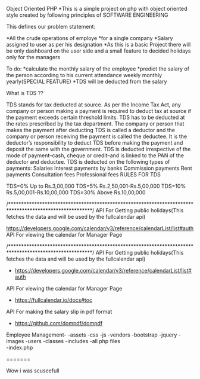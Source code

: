 Object Oriented PHP *This is a simple project on php with object oriented style created by following principles of SOFTWARE ENGINEERING

This defines our problem statement:

*All the crude operations of employe *for a single company *Salary assigned to user as per his designation *As this is a basic Project there will be only dashboard on the user side and a small feature to decided holidays only for the managers

To do: *calculate the monthly salary of the employee *predict the salary of the person according to his current attendance weekly monthly yearly(SPECIAL FEATURE) *TDS will be deducted from the salary

What is TDS ??

TDS stands for tax deducted at source. As per the Income Tax Act, any company or person making a payment is required to deduct tax at source if the payment exceeds certain threshold limits. TDS has to be deducted at the rates prescribed by the tax department. The company or person that makes the payment after deducting TDS is called a deductor and the company or person receiving the payment is called the deductee. It is the deductor’s responsibility to deduct TDS before making the payment and deposit the same with the government. TDS is deducted irrespective of the mode of payment–cash, cheque or credit–and is linked to the PAN of the deductor and deductee. TDS is deducted on the following types of payments: Salaries Interest payments by banks Commission payments Rent payments Consultation fees Professional fees RULES FOR TDS

TDS=0% Up to Rs.3,00,000 TDS=5% Rs.2,50,001-Rs.5,00,000 TDS=10% Rs.5,00,001-Rs.10,00,000 TDS=30% Above Rs.10,00,000

/********************************************************************************************************/ API For Getting public holidays(This fetches the data and will be used by the fullcalendar api)

https://developers.google.com/calendar/v3/reference/calendarList/list#auth
API For viewing the calendar for Manager Page




 
/********************************************************************************************************/
API For Getting public holidays(This fetches the data and will be used by the fullcalendar api)
- https://developers.google.com/calendar/v3/reference/calendarList/list#auth

API For viewing the calendar for Manager Page
- https://fullcalendar.io/docs#toc

API For making the salary slip in pdf format
- https://github.com/dompdf/dompdf


Employee Management-
	-assets
		-css
		-js
		-vendors
			-bootstrap
			-jquery
		-images
			-users
	-classes
-includes
-all php files		
-index.php

=======

Wow i was scuseefull




